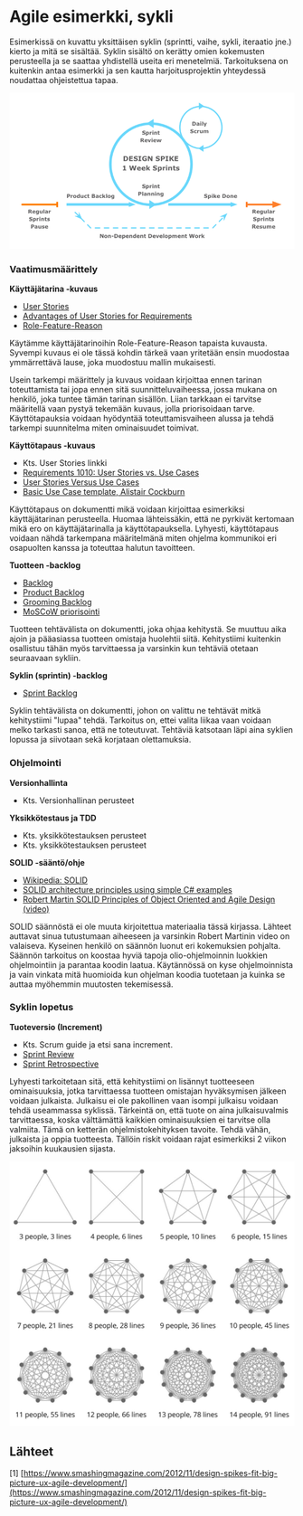 # Agile esimerkki, sykli

Esimerkissä on kuvattu yksittäisen syklin \(sprintti, vaihe, sykli, iteraatio jne.\) kierto ja mitä se sisältää. Syklin sisältö on kerätty omien kokemusten perusteella ja se saattaa yhdistellä useita eri menetelmiä. Tarkoituksena on kuitenkin antaa esimerkki ja sen kautta harjoitusprojektin yhteydessä noudattaa ohjeistettua tapaa.

![Viitattu 1.2.2019, Smashing Magazine, Fitting Big-Picture UX Into Agile Development \[1\]](../.gitbook/assets/designsprint.png)

### Vaatimusmäärittely <a id="vaatimusm%C3%A4%C3%A4rittely"></a>

**Käyttäjätarina -kuvaus**

* [User Stories](https://www.agilealliance.org/glossary/user-stories)
* [Advantages of User Stories for Requirements](http://www.mountaingoatsoftware.com/articles/advantages-of-user-stories-for-requirements)
* [Role-Feature-Reason](https://www.agilealliance.org/glossary/role-feature/)

Käytämme käyttäjätarinoihin Role-Feature-Reason tapaista kuvausta. Syvempi kuvaus ei ole tässä kohdin tärkeä vaan yritetään ensin muodostaa ymmärrettävä lause, joka muodostuu mallin mukaisesti.

Usein tarkempi määrittely ja kuvaus voidaan kirjoittaa ennen tarinan toteuttamista tai jopa ennen sitä suunnitteluvaiheessa, jossa mukana on henkilö, joka tuntee tämän tarinan sisällön. Liian tarkkaan ei tarvitse määritellä vaan pystyä tekemään kuvaus, jolla priorisoidaan tarve. Käyttötapauksia voidaan hyödyntää toteuttamisvaiheen alussa ja tehdä tarkempi suunnitelma miten ominaisuudet toimivat.

**Käyttötapaus -kuvaus**

* Kts. User Stories linkki
* [Requirements 1010: User Stories vs. Use Cases](http://www.stellman-greene.com/2009/05/03/requirements-101-user-stories-vs-use-cases/)
* [User Stories Versus Use Cases](https://www.scrumalliance.org/community/articles/2015/october/user-stories-vs-use-cases)
* [Basic Use Case template, Alistair Cockburn](http://alistair.cockburn.us/Basic+use+case+template)

Käyttötapaus on dokumentti mikä voidaan kirjoittaa esimerkiksi käyttäjätarinan perusteella. Huomaa lähteissäkin, että ne pyrkivät kertomaan mikä ero on käyttäjätarinalla ja käyttötapauksella. Lyhyesti, käyttötapaus voidaan nähdä tarkempana määritelmänä miten ohjelma kommunikoi eri osapuolten kanssa ja toteuttaa halutun tavoitteen.

**Tuotteen -backlog**

* [Backlog](https://www.agilealliance.org/glossary/backlog/)
* [Product Backlog](http://www.scrumguides.org/scrum-guide.html#artifacts-productbacklog)
* [Grooming Backlog](https://www.agilealliance.org/glossary/backlog-grooming/)
* [MoSCoW priorisointi](https://www.agilebusiness.org/page/ProjectFramework_10_MoSCoWPrioritisation)

Tuotteen tehtävälista on dokumentti, joka ohjaa kehitystä. Se muuttuu aika ajoin ja pääasiassa tuotteen omistaja huolehtii siitä. Kehitystiimi kuitenkin osallistuu tähän myös tarvittaessa ja varsinkin kun tehtäviä otetaan seuraavaan sykliin.

**Syklin \(sprintin\) -backlog**

* [Sprint Backlog](http://www.scrumguides.org/scrum-guide.html#artifacts-sprintbacklog)

Syklin tehtävälista on dokumentti, johon on valittu ne tehtävät mitkä kehitystiimi "lupaa" tehdä. Tarkoitus on, ettei valita liikaa vaan voidaan melko tarkasti sanoa, että ne toteutuvat. Tehtäviä katsotaan läpi aina syklien lopussa ja siivotaan sekä korjataan olettamuksia.

### Ohjelmointi <a id="ohjelmointi"></a>

**Versionhallinta**

* Kts. Versionhallinan perusteet

**Yksikkötestaus ja TDD**

* Kts. yksikkötestauksen perusteet
* Kts. yksikkötestauksen perusteet

**SOLID -sääntö/ohje**

* [Wikipedia: SOLID](https://en.wikipedia.org/wiki/SOLID_%28object-oriented_design%29)
* [SOLID architecture principles using simple C\# examples](https://www.codeproject.com/Articles/703634/SOLID-architecture-principles-using-simple-Csharp)
* [Robert Martin SOLID Principles of Object Oriented and Agile Design \(video\)](https://www.youtube.com/watch?v=TMuno5RZNeE)

SOLID säännöstä ei ole muuta kirjoitettua materiaalia tässä kirjassa. Lähteet auttavat sinua tutustumaan aiheeseen ja varsinkin Robert Martinin video on valaiseva. Kyseinen henkilö on säännön luonut eri kokemuksien pohjalta. Säännön tarkoitus on koostaa hyviä tapoja olio-ohjelmoinnin luokkien ohjelmointiin ja parantaa koodin laatua. Käytännössä on kyse ohjelmoinnista ja vain vinkata mitä huomioida kun ohjelman koodia tuotetaan ja kuinka se auttaa myöhemmin muutosten tekemisessä.

### Syklin lopetus <a id="syklin-lopetus"></a>

**Tuoteversio \(Increment\)**

* Kts. Scrum guide ja etsi sana increment.
* [Sprint Review](http://www.scrumguides.org/scrum-guide.html#events-review)
* [Sprint Retrospective](http://www.scrumguides.org/scrum-guide.html#events-retro)

Lyhyesti tarkoitetaan sitä, että kehitystiimi on lisännyt tuotteeseen ominaisuuksia, jotka tarvittaessa tuotteen omistajan hyväksymisen jälkeen voidaan julkaista. Julkaisu ei ole pakollinen vaan isompi julkaisu voidaan tehdä useammassa syklissä. Tärkeintä on, että tuote on aina julkaisuvalmis tarvittaessa, koska välttämättä kaikkien ominaisuuksien ei tarvitse olla valmiita. Tämä on ketterän ohjelmistokehityksen tavoite. Tehdä vähän, julkaista ja oppia tuotteesta. Tällöin riskit voidaan rajat esimerkiksi 2 viikon jaksoihin kuukausien sijasta.

![](../.gitbook/assets/communication.jpeg)

## Lähteet

\[1\] [https://www.smashingmagazine.com/2012/11/design-spikes-fit-big-picture-ux-agile-development/](https://www.smashingmagazine.com/2012/11/design-spikes-fit-big-picture-ux-agile-development/)

